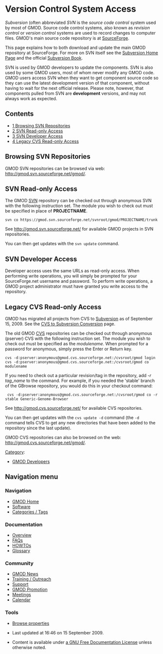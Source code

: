 



<span id="top"></span>




# <span dir="auto">Version Control System Access</span>









*Subversion* (often abbreviated *SVN* is the *source code control*
system used by most of GMOD. Source code control systems, also known as
*revision control* or *version control* systems are used to record
changes to computer files. GMOD's main source code repository is at
<a href="http://gmod.svn.sourceforge.net/" class="external text"
rel="nofollow">SourceForge</a>.

This page explains how to both download and update the main GMOD
repository at SourceForge. For more on SVN itself see the
<a href="http://subversion.tigris.org/" class="external text"
rel="nofollow">Subversion Home Page</a> and the official
<a href="http://svnbook.red-bean.com/" class="external text"
rel="nofollow">Subversion Book</a>.

SVN is used by GMOD developers to update the components. SVN is also
used by some GMOD users, most of whom never modify any GMOD code. GMOD
users access SVN when they want to get component source code so they can
use the latest development version of that component, without having to
wait for the next official release. Please note, however, that
components pulled from SVN are **development** versions, and may not
always work as expected.


## Contents



- [<span class="tocnumber">1</span> <span class="toctext">Browsing SVN
  Repositories</span>](#Browsing_SVN_Repositories)
- [<span class="tocnumber">2</span> <span class="toctext">SVN Read-only
  Access</span>](#SVN_Read-only_Access)
- [<span class="tocnumber">3</span> <span class="toctext">SVN Developer
  Access</span>](#SVN_Developer_Access)
- [<span class="tocnumber">4</span> <span class="toctext">Legacy CVS
  Read-only Access</span>](#Legacy_CVS_Read-only_Access)



## <span id="Browsing_SVN_Repositories" class="mw-headline">Browsing SVN Repositories</span>

GMOD SVN repositories can be browsed via web:
<a href="http://gmod.svn.sourceforge.net/gmod/" class="external free"
rel="nofollow">http://gmod.svn.sourceforge.net/gmod/</a>.

## <span id="SVN_Read-only_Access" class="mw-headline">SVN Read-only Access</span>

The GMOD [SVN](Glossary#SVN "Glossary") repository can be checked out
through anonymous SVN with the following instruction set. The module you
wish to check out must be specified in place of **PROJECTNAME**.

    svn co https://gmod.svn.sourceforge.net/svnroot/gmod/PROJECTNAME/trunk

See <a href="http://gmod.svn.sourceforge.net/" class="external free"
rel="nofollow">http://gmod.svn.sourceforge.net/</a> for available GMOD
projects in SVN repositories.

You can then get updates with the `svn update` command.

## <span id="SVN_Developer_Access" class="mw-headline">SVN Developer Access</span>

Developer access uses the same URLs as read-only access. When performing
write operations, you will simply be prompted for your SourceForge.net
username and password. To perform write operations, a GMOD project
administrator must have granted you write access to the repository.

## <span id="Legacy_CVS_Read-only_Access" class="mw-headline">Legacy CVS Read-only Access</span>



GMOD has migrated all projects from CVS to
<a href="http://subversion.tigris.org/" class="external text"
rel="nofollow">Subversion</a> as of September 15, 2009. See the [CVS to
Subversion
Conversion](CVS_to_Subversion_Conversion "CVS to Subversion Conversion")
page.



The old GMOD [CVS](Glossary#CVS "Glossary") repositories can be checked
out through anonymous (pserver) CVS with the following instruction set.
The module you wish to check out must be specified as the *modulename*.
When prompted for a password for anonymous, simply press the Enter or
Return key.

    cvs -d:pserver:anonymous@gmod.cvs.sourceforge.net:/cvsroot/gmod login
    cvs -d:pserver:anonymous@gmod.cvs.sourceforge.net:/cvsroot/gmod co modulename

If you need to check out a particular revision/tag in the repository,
add *-r tag_name* to the command. For example, if you needed the
'stable' branch of the GBrowse repository, you would do this in your
checkout command:

     cvs -d:pserver:anonymous@gmod.cvs.sourceforge.net:/cvsroot/gmod co -r stable Generic-Genome-Browser

See <a href="http://gmod.cvs.sourceforge.net/" class="external free"
rel="nofollow">http://gmod.cvs.sourceforge.net/</a> for available CVS
repositories.

You can then get updates with the `cvs update -d` command (the `-d`
command tells CVS to get any new directories that have been added to the
repository since the last update).

GMOD CVS repositories can also be browsed on the web:
<a href="http://gmod.cvs.sourceforge.net/gmod/" class="external free"
rel="nofollow">http://gmod.cvs.sourceforge.net/gmod/</a>.




[Category](Special%3ACategories "Special%3ACategories"):

- [GMOD Developers](Category%3AGMOD_Developers "Category%3AGMOD Developers")






## Navigation menu









### Navigation



- <span id="n-GMOD-Home">[GMOD Home](Main_Page)</span>
- <span id="n-Software">[Software](GMOD_Components)</span>
- <span id="n-Categories-.2F-Tags">[Categories /
  Tags](Categories)</span>




### Documentation



- <span id="n-Overview">[Overview](Overview)</span>
- <span id="n-FAQs">[FAQs](Category%3AFAQ)</span>
- <span id="n-HOWTOs">[HOWTOs](Category%3AHOWTO)</span>
- <span id="n-Glossary">[Glossary](Glossary)</span>




### Community



- <span id="n-GMOD-News">[GMOD News](GMOD_News)</span>
- <span id="n-Training-.2F-Outreach">[Training /
  Outreach](Training_and_Outreach)</span>
- <span id="n-Support">[Support](Support)</span>
- <span id="n-GMOD-Promotion">[GMOD Promotion](GMOD_Promotion)</span>
- <span id="n-Meetings">[Meetings](Meetings)</span>
- <span id="n-Calendar">[Calendar](Calendar)</span>




### Tools

- <span id="t-smwbrowselink"><a href="Special%3ABrowse/Version_Control_System_Access"
  rel="smw-browse">Browse properties</a></span>



- <span id="footer-info-lastmod">Last updated at 16:46 on 15 September
  2009.</span>
<!-- - <span id="footer-info-viewcount">125,106 page views.</span> -->
- <span id="footer-info-copyright">Content is available under
  <a href="http://www.gnu.org/licenses/fdl-1.3.html" class="external"
  rel="nofollow">a GNU Free Documentation License</a> unless otherwise
  noted.</span>

<!-- -->



<!-- -->




